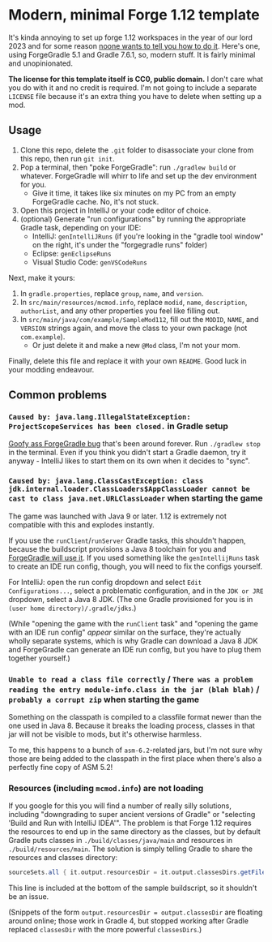 # Modern, minimal Forge 1.12 template

It's kinda annoying to set up forge 1.12 workspaces in the year of our lord 2023 and for some reason [noone wants to tell you how to do it](https://www.reddit.com/r/feedthebeast/comments/11wykah/). Here's one, using ForgeGradle 5.1 and Gradle 7.6.1, so, modern stuff. It is fairly minimal and unopinionated.

**The license for this template itself is CC0, public domain.** I don't care what you do with it and no credit is required. I'm not going to include a separate `LICENSE` file because it's an extra thing you have to delete when setting up a mod.

## Usage

1. Clone this repo, delete the `.git` folder to disassociate your clone from this repo, then run `git init`.
2. Pop a terminal, then "poke ForgeGradle": run `./gradlew build` or whatever. ForgeGradle will whirr to life and set up the dev environment for you.
   * Give it time, it takes like six minutes on my PC from an empty ForgeGradle cache. No, it's not stuck.
3. Open this project in IntelliJ or your code editor of choice.
4. (optional) Generate "run configurations" by running the appropriate Gradle task, depending on your IDE:
   * IntelliJ: `genIntelliJRuns` (if you're looking in the "gradle tool window" on the right, it's under the "forgegradle runs" folder)
   * Eclipse: `genEclipseRuns`
   * Visual Studio Code: `genVSCodeRuns`

Next, make it yours:

1. In `gradle.properties`, replace `group`, `name`, and `version`.
2. In `src/main/resources/mcmod.info`, replace `modid`, `name`, `description`, `authorList`, and any other properties you feel like filling out.
3. In `src/main/java/com/example/SampleMod112`, fill out the `MODID`, `NAME`, and `VERSION` strings again, and move the class to your own package (not `com.example`).
   * Or just delete it and make a new `@Mod` class, I'm not your mom.

Finally, delete this file and replace it with your own `README`. Good luck in your modding endeavour.

## Common problems

### `Caused by: java.lang.IllegalStateException: ProjectScopeServices has been closed.` in Gradle setup 

[Goofy ass ForgeGradle bug](https://github.com/MinecraftForge/ForgeGradle/issues/563) that's been around forever. Run `./gradlew stop` in the terminal. Even if you think you didn't start a Gradle daemon, try it anyway - IntelliJ likes to start them on its own when it decides to "sync".

### `Caused by: java.lang.ClassCastException: class jdk.internal.loader.ClassLoaders$AppClassLoader cannot be cast to class java.net.URLClassLoader` when starting the game

The game was launched with Java 9 or later. 1.12 is extremely not compatible with this and explodes instantly.

If you use the `runClient`/`runServer` Gradle tasks, this shouldn't happen, because the buildscript provisions a Java 8 toolchain for you and [ForgeGradle will use it](https://github.com/MinecraftForge/ForgeGradle/blob/0a2c70fc412a4c461db50bc20d77164fd5ff6bfa/src/common/java/net/minecraftforge/gradle/common/util/runs/RunConfigGenerator.java#L266-L267). If you used something like the `genIntellijRuns` task to create an IDE run config, though, you will need to fix the configs yourself.

For IntelliJ: open the run config dropdown and select `Edit Configurations...`, select a problematic configuration, and in the `JDK or JRE` dropdown, select a Java 8 JDK. (The one Gradle provisioned for you is in `(user home directory)/.gradle/jdks`.)

(While "opening the game with the `runClient` task" and "opening the game with an IDE run config" *appear* similar on the surface, they're actually wholly separate systems, which is why Gradle can download a Java 8 JDK and ForgeGradle can generate an IDE run config, but you have to plug them together yourself.)

### `Unable to read a class file correctly` / `There was a problem reading the entry module-info.class in the jar (blah blah)` / `probably a corrupt zip` when starting the game

Something on the classpath is compiled to a classfile format newer than the one used in Java 8. Because it breaks the loading process, classes in that jar will not be visible to mods, but it's otherwise harmless.

To me, this happens to a bunch of `asm-6.2`-related jars, but I'm not sure why those are being added to the classpath in the first place when there's also a perfectly fine copy of ASM 5.2!

### Resources (including `mcmod.info`) are not loading

If you google for this you will find a number of really silly solutions, including "downgrading to super ancient versions of Gradle" or "selecting 'Build and Run with IntelliJ IDEA'". The problem is that Forge 1.12 requires the resources to end up in the same directory as the classes, but by default Gradle puts classes in `./build/classes/java/main` and resources in `./build/resources/main`. The solution is simply telling Gradle to share the resources and classes directory:

```groovy
sourceSets.all { it.output.resourcesDir = it.output.classesDirs.getFiles().iterator().next() }
```

This line is included at the bottom of the sample buildscript, so it shouldn't be an issue.

(Snippets of the form `output.resourcesDir = output.classesDir` are floating around online; those work in Gradle 4, but stopped working after Gradle replaced `classesDir` with the more powerful `classesDirs`.)
